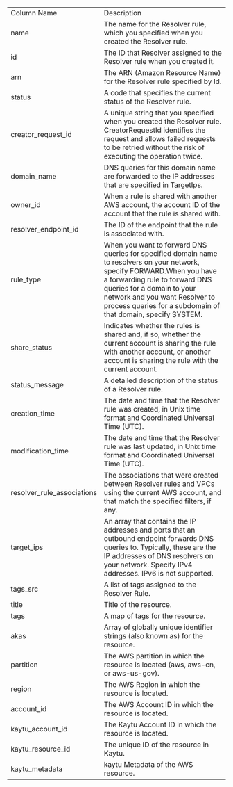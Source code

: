 <table>
	<tr><td>Column Name</td><td>Description</td></tr>
	<tr><td>name</td><td>The name for the Resolver rule, which you specified when you created the Resolver rule.</td></tr>
	<tr><td>id</td><td>The ID that Resolver assigned to the Resolver rule when you created it.</td></tr>
	<tr><td>arn</td><td>The ARN (Amazon Resource Name) for the Resolver rule specified by Id.</td></tr>
	<tr><td>status</td><td>A code that specifies the current status of the Resolver rule.</td></tr>
	<tr><td>creator_request_id</td><td>A unique string that you specified when you created the Resolver rule. CreatorRequestId identifies the request and allows failed requests to be retried without the risk of executing the operation twice.</td></tr>
	<tr><td>domain_name</td><td>DNS queries for this domain name are forwarded to the IP addresses that are specified in TargetIps.</td></tr>
	<tr><td>owner_id</td><td>When a rule is shared with another AWS account, the account ID of the account that the rule is shared with.</td></tr>
	<tr><td>resolver_endpoint_id</td><td>The ID of the endpoint that the rule is associated with.</td></tr>
	<tr><td>rule_type</td><td>When you want to forward DNS queries for specified domain name to resolvers on your network, specify FORWARD.When you have a forwarding rule to forward DNS queries for a domain to your network and you want Resolver to process queries for a subdomain of that domain, specify SYSTEM.</td></tr>
	<tr><td>share_status</td><td>Indicates whether the rules is shared and, if so, whether the current account is sharing the rule with another account, or another account is sharing the rule with the current account.</td></tr>
	<tr><td>status_message</td><td>A detailed description of the status of a Resolver rule.</td></tr>
	<tr><td>creation_time</td><td>The date and time that the Resolver rule was created, in Unix time format and Coordinated Universal Time (UTC).</td></tr>
	<tr><td>modification_time</td><td>The date and time that the Resolver rule was last updated, in Unix time format and Coordinated Universal Time (UTC).</td></tr>
	<tr><td>resolver_rule_associations</td><td>The associations that were created between Resolver rules and VPCs using the current AWS account, and that match the specified filters, if any.</td></tr>
	<tr><td>target_ips</td><td>An array that contains the IP addresses and ports that an outbound endpoint forwards DNS queries to. Typically, these are the IP addresses of DNS resolvers on your network. Specify IPv4 addresses. IPv6 is not supported.</td></tr>
	<tr><td>tags_src</td><td>A list of tags assigned to the Resolver Rule.</td></tr>
	<tr><td>title</td><td>Title of the resource.</td></tr>
	<tr><td>tags</td><td>A map of tags for the resource.</td></tr>
	<tr><td>akas</td><td>Array of globally unique identifier strings (also known as) for the resource.</td></tr>
	<tr><td>partition</td><td>The AWS partition in which the resource is located (aws, aws-cn, or aws-us-gov).</td></tr>
	<tr><td>region</td><td>The AWS Region in which the resource is located.</td></tr>
	<tr><td>account_id</td><td>The AWS Account ID in which the resource is located.</td></tr>
	<tr><td>kaytu_account_id</td><td>The Kaytu Account ID in which the resource is located.</td></tr>
	<tr><td>kaytu_resource_id</td><td>The unique ID of the resource in Kaytu.</td></tr>
	<tr><td>kaytu_metadata</td><td>kaytu Metadata of the AWS resource.</td></tr>
</table>